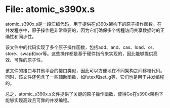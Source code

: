 # File: atomic_s390x.s

atomic_s390x.s是一段汇编代码，用于提供在s390x架构下的原子操作函数。在并发程序中，原子操作是非常重要的，因为它们确保多个线程访问共享数据时的正确性和同步性。

该文件中的代码实现了多个原子操作函数，包括add、and、cas、load、or、store、swap和xor等。这些操作都是基于硬件指令来实现的，因此能够提供高效、可靠的原子性。

该文件的接口与其他平台的接口类似，因此可以方便地在不同架构之间移植代码。同时，该文件还包含了一些辅助函数，如futex和set_g等，它们也是用于并发编程的。

总之，atomic_s390x.s文件提供了关键的原子操作函数，使得Go在s390x架构下能够实现高效且可靠的并发编程。

